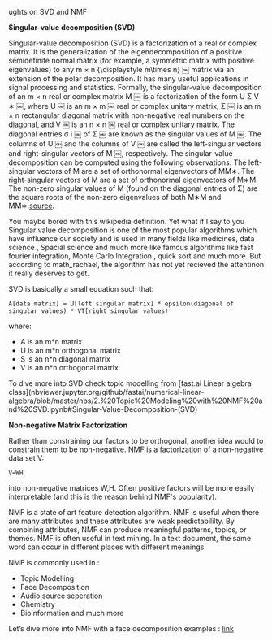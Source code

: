 
ughts on SVD and NMF

**Singular-value decomposition (SVD)**

Singular-value decomposition (SVD) is a factorization of a real or complex matrix. It is the generalization of the eigendecomposition of a positive semidefinite normal matrix (for example, a symmetric matrix with positive eigenvalues) to any m × n {\displaystyle m\times n} ￼ matrix via an extension of the polar decomposition. It has many useful applications in signal processing and statistics. 
Formally, the singular-value decomposition of an m × n real or complex matrix M ￼ is a factorization of the form U Σ V ∗ ￼, where U  ￼ is an m × m ￼ real or complex unitary matrix, Σ  ￼ is an m × n rectangular diagonal matrix with non-negative real numbers on the diagonal, and V  ￼ is an n × n ￼ real or complex unitary matrix. The diagonal entries σ i  ￼ of Σ ￼ are known as the singular values of M ￼. The columns of U ￼ and the columns of V ￼ are called the left-singular vectors and right-singular vectors of M  ￼, respectively. 
The singular-value decomposition can be computed using the following observations: 
The left-singular vectors of M are a set of orthonormal eigenvectors of MM∗.
The right-singular vectors of M are a set of orthonormal eigenvectors of M∗M.
The non-zero singular values of M (found on the diagonal entries of Σ) are the square roots of the non-zero eigenvalues of both M∗M and MM∗.[source](https://en.wikipedia.org/wiki/Singular_value_decomposition).

You maybe bored with this wikipedia definition. Yet what if I say to you Singular value decomposition is one of the most popular algorithms which have influence our society and is used in many fields like medicines, data science , Spacial science and much more like famous algorithms like fast fourier integration, Monte Carlo Integration , quick sort and much more. But according to math_rachael, the algorithm has not yet recieved the attentinon it really deserves to get.

SVD is basically a small equation such that:

```
A[data matrix] = U[left singular matrix] * epsilon(diagonal of singular values) * VT[right singular values)
```

where:
-  A is an m*n matrix
- U is an m*n orthogonal matrix
- S is an n*n diagonal matrix
- V is an n*n orthogonal matrix

To dive more into SVD check topic modelling from [fast.ai Linear algebra class](nbviewer.jupyter.org/github/fastai/numerical-linear-algebra/blob/master/nbs/2.%20Topic%20Modeling%20with%20NMF%20and%20SVD.ipynb#Singular-Value-Decomposition-(SVD)

**Non-negative Matrix Factorization**

Rather than constraining our factors to be orthogonal, another idea would to constrain them to be non-negative. NMF is a factorization of a non-negative data set V: 

``` V=WH ```

into non-negative matrices W,H. Often positive factors will be more easily interpretable (and this is the reason behind NMF's popularity).

NMF is a state of art feature detection algorithm. NMF is useful when there are many attributes and these attributes are weak predictabililty. By combining attributes, NMF can produce meaningful patterns, topics, or themes.
NMF is often useful in text mining. In a text document, the same word can occur in different places with different meanings

NMF is commonly used in :
- Topic Modelling
- Face Decomposition 
- Audio source seperation
- Chemistry
- Bioinformation and much more

Let’s dive more into NMF with a face decomposition examples :
[link](https://colab.research.google.com/drive/1zADljq6LatKmORAyo1sQaTRJTuucSeFx#scrollTo=JJjEVd_BvRRn)

